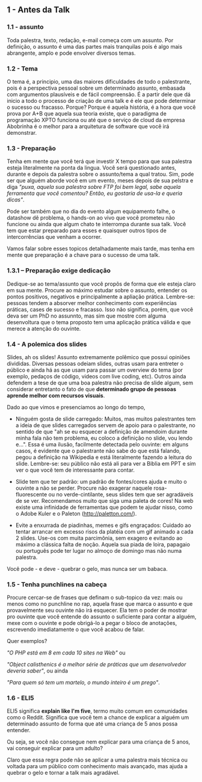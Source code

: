 ## 1 - Antes da Talk


### 1.1 - assunto


Toda palestra, texto, redação, e-mail começa com um assunto. Por definição, o assunto é uma das partes mais tranquilas pois é algo mais abrangente, amplo e pode envolver diversos temas.

### 1.2 - Tema

O tema é, a principio, uma das maiores dificuldades de todo o palestrante, pois é a perspectiva pessoal sobre um determinado assunto, embasada com argumentos plausíveis e de fácil compreensão.
É a partir dele que dá inicio a todo o processo de criação de uma talk e é ele que pode determinar o sucesso ou fracasso.
Porque? Porque é aquela história, é a hora que você prova por A+B que aquela sua teoria existe, que o paradigma de programação XPTO funciona ou até que o serviço de cloud da empresa Abobrinha é o melhor para a arquitetura de software que você irá demonstrar.

### 1.3 - Preparação

Tenha em mente que você terá que investir X tempo para que sua palestra esteja literalmente na ponta da lingua. Você será questionado antes, durante e depois da palestra sobre o assunto/tema a qual tratou. Sim, pode ser que alguém aborde você em um evento, meses depois de sua pelstra e diga *"puxa, aquela sua palestra sobre FTP foi bem legal, sabe aquela ferramenta que você comentou? Então, eu gostaria de usa-la e queria dicas"*.

Pode ser também que no dia do evento algum equipamento falhe, o datashow dê problema, o hands-on ao vivo que você prometeu não funcione ou ainda que algum chato te interrompa durante sua talk.
Você tem que estar preparado para esses e quaisquer outros tipos de intercorrências que venham a ocorrer.

Vamos falar sobre esses topicos detalhadamente mais tarde, mas tenha em mente que preparação é a chave para o sucesso de uma talk.


### 1.3.1 – Preparação exige dedicação

Dedique-se ao tema/assunto que você propõs de forma que ele esteja claro em sua mente. Procure ao máximo estudar sobre o assunto, entender os pontos positivos, negativos e principalmente a apliação prática. Lembre-se: pessoas tendem a absorver melhor conhecimento com experiências práticas, cases de sucesso e fracasso.
Isso nâo significa, porém, que você deva ser um PhD no assunnto, mas sim que mostre com alguma desenvoltura que o tema proposto tem uma aplicação  prática válida e que merece a atenção do ouvinte.


### 1.4 - A polemica dos slides
Slides, ah os slides! Assunto extremamente polêmico que possui opiniões divididas. Diversas pessoas odeiam slides, outras usam para entreter o público e ainda há as que usam para passar um overview do tema (por exemplo, pedaços de código, videos com live coding, etc). Outros ainda defendem a tese de que uma boa palestra não precisa de slide algum, sem considerar entretanto o fato de que **determinado grupo de pessoas aprende melhor com recursos visuais**.

Dado ao que vimos e presenciamos ao longo do tempo,

 - Ninguém gosta de slide carregado: Muitos, mas muitos palestrantes tem a ideia de que slides carregados servem de apoio para o palestrante, no sentido de que "ah se eu esquecer a definição de amendoim durante minha fala não tem problema, eu coloco a definição no slide, vou lendo e...". Essa é uma ilusão, facilmente detectada pelo ouvinte: em alguns casos, é evidente que o palestrante não sabe do que está falando, pegou a definição na Wikipedia e está literalmente fazendo a leitura do slide.
Lembre-se: seu público não está ali para ver a Biblia em PPT e sim ver o que você tem de interessante para contar.
    
 - Slide tem que ter padrão: um padrão de fontes/cores ajuda e muito o ouvinte a não se perder. Procure não exagerar naquele rosa-fluorescente ou no verde-cintilante, seus slides tem que ser agradáveis de se ver. Recomendamos muito que siga uma paleta de cores! Na web existe uma infinidade de ferramentas que podem te ajudar nisso, como o Adobe Kuler e o Paleton (http://paletton.com/).

 - Evite a enxurrada de piadinhas, memes e gifs engraçados: Cuidado ao tentar arrancar em excesso risos da platéia com um gif animado a cada 2 slides. Use-os com muita parcimônia, sem exagero e evitando ao máximo a clássica falta de noção. Aquela sua piada de loira, papagaio ou português pode ter lugar no almoço de domingo mas não numa palestra.

Você pode - e deve - quebrar o gelo, mas nunca ser um babaca.
 
### 1.5 - Tenha punchlines na cabeça
    
Procure cercar-se de frases que definam o sub-topico da vez: mais ou menos como no punchline no rap, aquela frase que marca o assunto e que provavelmente seu ouvinte não irá esquecer. Ela tem o poder de mostrar pro ouvinte que você entende do assunto o suficiente para contar a alguém, mexe com o ouvinte e pode obrigá-lo a pegar o bloco de anotações, escrevendo imediatamente o que você acabou de falar.
	
Quer exemplos? 

*"O PHP está em 8 em cada 10 sites na Web"* ou 

*"Object calisthenics é a melhor série de práticas que um desenvolvedor deveria saber"*, ou ainda 

*"Para quem só tem um martelo, o mundo inteiro é um prego"*.


### 1.6 - ELI5

ELI5 significa **explain like I'm five**, termo muito comum em comunidades como o Reddit. Significa que você tem a chance de explicar a alguém um determinado assunto de forma que até uma criança de 5 anos possa entender.

Ou seja, se você não consegue nem explicar para uma criança de 5 anos, vai conseguir explicar para um adulto?

Claro que essa regra pode não se aplicar a uma palestra mais técnica ou voltada para um público com conhecimento mais avançado, mas ajuda a quebrar o gelo e tornar a talk mais agradável.